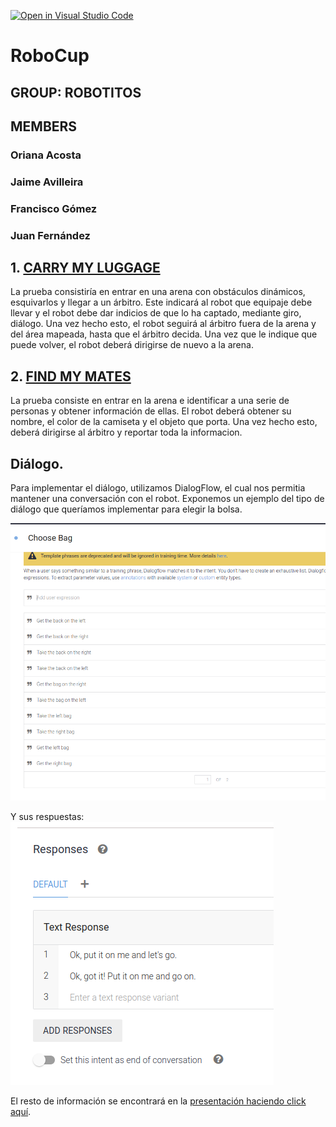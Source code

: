 [![Open in Visual Studio Code](https://classroom.github.com/assets/open-in-vscode-f059dc9a6f8d3a56e377f745f24479a46679e63a5d9fe6f495e02850cd0d8118.svg)](https://classroom.github.com/online_ide?assignment_repo_id=7421865&assignment_repo_type=AssignmentRepo)
# RoboCup

## GROUP: ROBOTITOS

## MEMBERS

### Oriana Acosta
### Jaime Avilleira
### Francisco Gómez
### Juan Fernández


## 1. [CARRY MY LUGGAGE](https://github.com/Docencia-fmrico/robocup-home-education-robotitos/tree/main/carry_my_luggage)

La prueba consistiría en entrar en una arena con obstáculos dinámicos, esquivarlos y llegar a un árbitro. Este indicará al robot que equipaje debe llevar y el robot debe dar indicios de que lo ha captado, mediante giro, diálogo. Una vez hecho esto, el robot seguirá al árbitro fuera de la arena y del área mapeada, hasta que el árbitro decida. Una vez que le indique que puede volver, el robot deberá dirigirse de nuevo a la arena.


## 2. [FIND MY MATES](https://github.com/Docencia-fmrico/robocup-home-education-robotitos/tree/main/find_my_mates)

La prueba consiste en entrar en la arena e identificar a una serie de personas y obtener información de ellas. El robot deberá obtener su nombre, el color de la camiseta y el objeto que porta. Una vez hecho esto, deberá dirigirse al árbitro y reportar toda la informacion.


## Diálogo.

Para implementar el diálogo, utilizamos DialogFlow, el cual nos permitia mantener una conversación con el robot. Exponemos un ejemplo del tipo de diálogo que queríamos implementar para elegir la bolsa.

![Dialogo ejemplo](https://github.com/Docencia-fmrico/robocup-home-education-robotitos/blob/main/Captura%20de%20pantalla%20de%202022-05-10%2013-48-49.png)

Y sus respuestas:
![Respuestas_ejemplo](https://github.com/Docencia-fmrico/robocup-home-education-robotitos/blob/main/Captura%20de%20pantalla%20de%202022-05-10%2013-48-52.png)


El resto de información se encontrará en la [presentación haciendo click aquí](https://github.com/Docencia-fmrico/robocup-home-education-robotitos/blob/main/ASoftware_presentacion.pdf).
